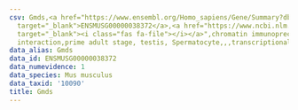 ```yaml
---
csv: Gmds,<a href="https://www.ensembl.org/Homo_sapiens/Gene/Summary?db=core;g=ENSMUSG00000038372"
  target="_blank">ENSMUSG00000038372</a>,<a href="https://www.ncbi.nlm.nih.gov/pubmed/25450459"
  target="_blank"><i class="fas fa-file"></i></a>",chromatin immunoprecipitation assay,direct
  interaction,prime adult stage, testis, Spermatocyte,,,transcriptional regulation,
data_alias: Gmds
data_id: ENSMUSG00000038372
data_numevidence: 1
data_species: Mus musculus
data_taxid: '10090'
title: Gmds
---
```

